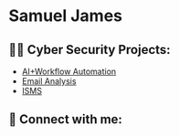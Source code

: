 <h1> Samuel James

<h2>👨‍💻 Cyber Security Projects:</h2>

- [AI+Workflow Automation](https://github.com/Samuel-James971/AI-Workflow-Automation)
- [Email Analysis](https://github.com/Samuel-James971/Email-Analysis-Phishing-)
- [ISMS](https://github.com/Samuel-James971/ISMS)
 

  


<h2></h2>



<h2> 🤳 Connect with me:</h2>



